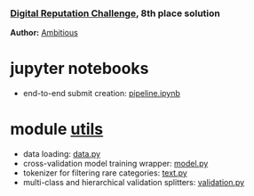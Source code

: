 ### [Digital Reputation Challenge](https://boosters.pro/championship/digital_reputation_challenge/overview), 8th place solution
**Author:** [Ambitious](https://boosters.pro/user/Ambitious)

# jupyter notebooks

* end-to-end submit creation: [pipeline.ipynb](https://github.com/KhrylchenkoKirill/digital_reputation/blob/master/pipeline.ipynb)

# module [utils](https://github.com/KhrylchenkoKirill/digital_reputation/blob/master/utils/)

* data loading: [data.py](https://github.com/KhrylchenkoKirill/digital_reputation/blob/master/utils/data.py)
* cross-validation model training wrapper: [model.py](https://github.com/KhrylchenkoKirill/digital_reputation/blob/master/utils/models.py)
* tokenizer for filtering rare categories: [text.py](https://github.com/KhrylchenkoKirill/digital_reputation/blob/master/utils/text.py)
* multi-class and hierarchical validation splitters: [validation.py](https://github.com/KhrylchenkoKirill/digital_reputation/blob/master/utils/validation.py)
